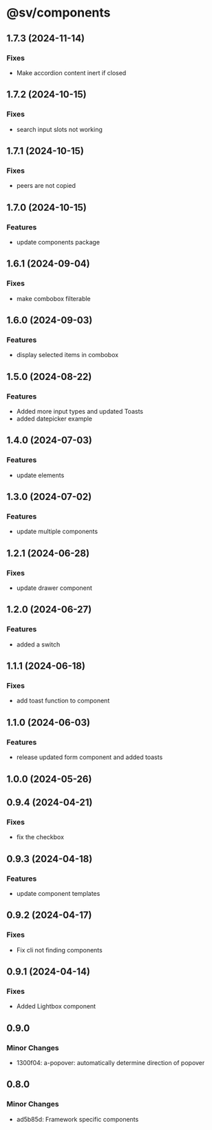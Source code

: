 # @sv/components

## 1.7.3 (2024-11-14)

### Fixes

- Make accordion content inert if closed

## 1.7.2 (2024-10-15)

### Fixes

- search input slots not working

## 1.7.1 (2024-10-15)

### Fixes

- peers are not copied

## 1.7.0 (2024-10-15)

### Features

- update components package

## 1.6.1 (2024-09-04)

### Fixes

- make combobox filterable

## 1.6.0 (2024-09-03)

### Features

- display selected items in combobox

## 1.5.0 (2024-08-22)

### Features

- Added more input types and updated Toasts
- added datepicker example

## 1.4.0 (2024-07-03)

### Features

- update elements

## 1.3.0 (2024-07-02)

### Features

- update multiple components

## 1.2.1 (2024-06-28)

### Fixes

- update drawer component

## 1.2.0 (2024-06-27)

### Features

- added a switch

## 1.1.1 (2024-06-18)

### Fixes

- add toast function to component

## 1.1.0 (2024-06-03)

### Features

- release updated form component and added toasts

## 1.0.0 (2024-05-26)

## 0.9.4 (2024-04-21)

### Fixes

- fix the checkbox

## 0.9.3 (2024-04-18)

### Features

- update component templates

## 0.9.2 (2024-04-17)

### Fixes

- Fix cli not finding components

## 0.9.1 (2024-04-14)

### Fixes

- Added Lightbox component

## 0.9.0

### Minor Changes

- 1300f04: a-popover: automatically determine direction of popover

## 0.8.0

### Minor Changes

- ad5b85d: Framework specific components
